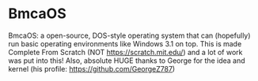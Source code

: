 # BmcaOS
BmcaOS: a open-source, DOS-style operating system that can (hopefully) run basic operating environments like Windows 3.1 on top. This is made Complete From Scratch (NOT https://scratch.mit.edu/) and a lot of work was put into this! Also, absolute HUGE thanks to George for the idea and kernel (his profile: https://github.com/GeorgeZ787)
